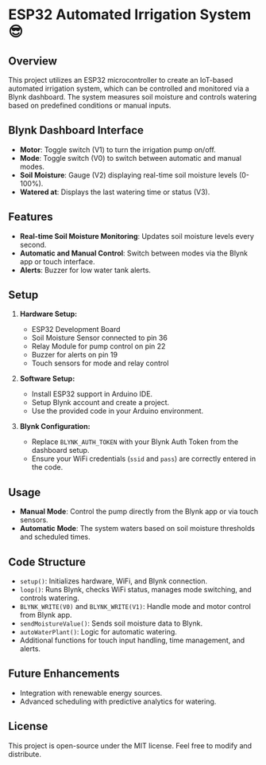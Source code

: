 # **ESP32 Automated Irrigation System** 😎

## Overview

This project utilizes an ESP32 microcontroller to create an IoT-based automated irrigation system, which can be controlled and monitored via a Blynk dashboard. The system measures soil moisture and controls watering based on predefined conditions or manual inputs.

## Blynk Dashboard Interface

- **Motor**: Toggle switch (V1) to turn the irrigation pump on/off.
- **Mode**: Toggle switch (V0) to switch between automatic and manual modes.
- **Soil Moisture**: Gauge (V2) displaying real-time soil moisture levels (0-100%).
- **Watered at**: Displays the last watering time or status (V3).

## Features

- **Real-time Soil Moisture Monitoring**: Updates soil moisture levels every second.
- **Automatic and Manual Control**: Switch between modes via the Blynk app or touch interface.
- **Alerts**: Buzzer for low water tank alerts.

## Setup

1. **Hardware Setup:**
   - ESP32 Development Board
   - Soil Moisture Sensor connected to pin 36
   - Relay Module for pump control on pin 22
   - Buzzer for alerts on pin 19
   - Touch sensors for mode and relay control

2. **Software Setup:**
   - Install ESP32 support in Arduino IDE.
   - Setup Blynk account and create a project.
   - Use the provided code in your Arduino environment.

3. **Blynk Configuration:**
   - Replace `BLYNK_AUTH_TOKEN` with your Blynk Auth Token from the dashboard setup.
   - Ensure your WiFi credentials (`ssid` and `pass`) are correctly entered in the code.

## Usage

- **Manual Mode**: Control the pump directly from the Blynk app or via touch sensors.
- **Automatic Mode**: The system waters based on soil moisture thresholds and scheduled times.

## Code Structure

- `setup()`: Initializes hardware, WiFi, and Blynk connection.
- `loop()`: Runs Blynk, checks WiFi status, manages mode switching, and controls watering.
- `BLYNK_WRITE(V0)` and `BLYNK_WRITE(V1)`: Handle mode and motor control from Blynk app.
- `sendMoistureValue()`: Sends soil moisture data to Blynk.
- `autoWaterPlant()`: Logic for automatic watering.
- Additional functions for touch input handling, time management, and alerts.

## Future Enhancements

- Integration with renewable energy sources.
- Advanced scheduling with predictive analytics for watering.

## License

This project is open-source under the MIT license. Feel free to modify and distribute.
